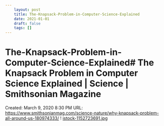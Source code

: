 ```yaml
---
 	layout: post
 	title: The-Knapsack-Problem-in-Computer-Science-Explained
 	date: 2021-01-01
 	draft: false
 	tags: []
---
```


# The-Knapsack-Problem-in-Computer-Science-Explained# The Knapsack Problem in Computer Science Explained | Science | Smithsonian Magazine
Created: March 9, 2020 8:30 PM
URL: https://www.smithsonianmag.com/science-nature/why-knapsack-problem-all-around-us-180974333/
!
[istock-1152723691.jpg](The%20Knapsack%20Problem%20in%20Computer%20Science%20Explained%20ef8a933a1b7d4ac89ffcc6b90799e097/istock-1152723691.jpg)
